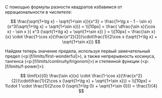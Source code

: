 С помощью формулы разности квадратов избавимся от иррациональности в числителе:

$$ \frac{\sqrt{1+\tg x} - \sqrt{1+\sin x}}{x^3} = \frac{1+\tg x - 1 - \sin x}{x^3(\sqrt{1+\tg x} + \sqrt{1+\sin x})} = \\[10px] = \frac{ \dfrac{\sin x}{\cos x} - \sin x }{ x^3 (\sqrt{1+\tg x} + \sqrt{1+\sin x}) } = \\[10px] = \frac{\sin x}{x} \cdot \frac{1-\cos x}{\frac{x^2}{2}}\cdot\frac{1}{2\cos x (\sqrt{1+\tg x} + \sqrt{1+\sin x})} $$

Найдем теперь значение предела, используя первый замечательный предел (<p:[f/limits/first-wonderful]>), а также непрерывность косинуса, тангенса (<p:[f/limits/continuity/trigonom]>) и степенной функции (<p:[f/limits/f-power]>):

$$ \limf{x}{0} \frac{\sin x}{x} \cdot \frac{1-\cos x}{\frac{x^2}{2}}\cdot\frac{1}{2\cos x (\sqrt{1+\tg x} + \sqrt{1+\sin x})} = \\[10px] = 1\cdot 1 \cdot \frac{1}{2\cos 0 (\sqrt{1+\tg 0} + \sqrt{1+\sin 0})} = \frac{1}{4} $$